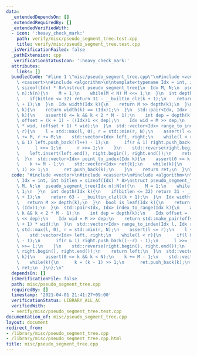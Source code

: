```yaml
---
data:
  _extendedDependsOn: []
  _extendedRequiredBy: []
  _extendedVerifiedWith:
  - icon: ':heavy_check_mark:'
    path: verify/misc/pseudo_segment_tree.test.cpp
    title: verify/misc/pseudo_segment_tree.test.cpp
  _isVerificationFailed: false
  _pathExtension: cpp
  _verificationStatusIcon: ':heavy_check_mark:'
  attributes:
    links: []
  bundledCode: "#line 1 \"misc/pseudo_segment_tree.cpp\"\n#include <vector>\n#include\
    \ <cassert>\n#include <algorithm>\n\ntemplate<typename Idx = int, int bitlen =\
    \ sizeof(Idx) * 8>\nstruct pseudo_segment_tree{\n  Idx M, N;\n  pseudo_segment_tree(Idx\
    \ n):N(n){\n    M = 1;\n    while(M < N) M <<= 1;\n  }\n  int depth(Idx k){\n\
    \    if(bitlen <= 32) return 31 - __builtin_clz(k + 1);\n    return 63 - __builtin_clzll(k\
    \ + 1);\n  }\n  Idx width(Idx k){\n    return M >> depth(k);\n  }\n  bool is_leaf(Idx\
    \ k){\n    return width(k) == (Idx)1;\n  }\n  std::pair<Idx, Idx> index_to_range(Idx\
    \ k){\n    assert(0 <= k && k < 2 * M - 1);\n    int dep = depth(k);\n    Idx\
    \ offset = (k + 1) - ((Idx)1 << dep);\n    Idx wid = M >> dep;\n    return std::make_pair(offset\
    \ * wid, (offset + 1) * wid);\n  }\n  std::vector<Idx> range_to_index(Idx l, Idx\
    \ r){\n    l = std::max(l, 0), r = std::min(r, N);\n    assert(l <= r);\n    l\
    \ += M, r += M;\n    std::vector<Idx> left, right;\n    while(l < r){\n      if(l\
    \ & 1) left.push_back((l++) - 1);\n      if(r & 1) right.push_back((--r) - 1);\n\
    \      l >>= 1;\n      r >>= 1;\n    }\n    std::reverse(right.begin(), right.end());\n\
    \    left.insert(left.end(), right.begin(), right.end());\n    return left;\n\
    \  }\n  std::vector<Idx> point_to_index(Idx k){\n    assert(0 <= k && k < N);\n\
    \    k += M - 1;\n    std::vector<Idx> ret{k};\n    while(k){\n      k = (k -\
    \ 1) >> 1;\n      ret.push_back(k);\n    }\n    return ret;\n  }\n};\n"
  code: "#include <vector>\n#include <cassert>\n#include <algorithm>\n\ntemplate<typename\
    \ Idx = int, int bitlen = sizeof(Idx) * 8>\nstruct pseudo_segment_tree{\n  Idx\
    \ M, N;\n  pseudo_segment_tree(Idx n):N(n){\n    M = 1;\n    while(M < N) M <<=\
    \ 1;\n  }\n  int depth(Idx k){\n    if(bitlen <= 32) return 31 - __builtin_clz(k\
    \ + 1);\n    return 63 - __builtin_clzll(k + 1);\n  }\n  Idx width(Idx k){\n \
    \   return M >> depth(k);\n  }\n  bool is_leaf(Idx k){\n    return width(k) ==\
    \ (Idx)1;\n  }\n  std::pair<Idx, Idx> index_to_range(Idx k){\n    assert(0 <=\
    \ k && k < 2 * M - 1);\n    int dep = depth(k);\n    Idx offset = (k + 1) - ((Idx)1\
    \ << dep);\n    Idx wid = M >> dep;\n    return std::make_pair(offset * wid, (offset\
    \ + 1) * wid);\n  }\n  std::vector<Idx> range_to_index(Idx l, Idx r){\n    l =\
    \ std::max(l, 0), r = std::min(r, N);\n    assert(l <= r);\n    l += M, r += M;\n\
    \    std::vector<Idx> left, right;\n    while(l < r){\n      if(l & 1) left.push_back((l++)\
    \ - 1);\n      if(r & 1) right.push_back((--r) - 1);\n      l >>= 1;\n      r\
    \ >>= 1;\n    }\n    std::reverse(right.begin(), right.end());\n    left.insert(left.end(),\
    \ right.begin(), right.end());\n    return left;\n  }\n  std::vector<Idx> point_to_index(Idx\
    \ k){\n    assert(0 <= k && k < N);\n    k += M - 1;\n    std::vector<Idx> ret{k};\n\
    \    while(k){\n      k = (k - 1) >> 1;\n      ret.push_back(k);\n    }\n    return\
    \ ret;\n  }\n};\n"
  dependsOn: []
  isVerificationFile: false
  path: misc/pseudo_segment_tree.cpp
  requiredBy: []
  timestamp: '2021-04-01 21:41:27+09:00'
  verificationStatus: LIBRARY_ALL_AC
  verifiedWith:
  - verify/misc/pseudo_segment_tree.test.cpp
documentation_of: misc/pseudo_segment_tree.cpp
layout: document
redirect_from:
- /library/misc/pseudo_segment_tree.cpp
- /library/misc/pseudo_segment_tree.cpp.html
title: misc/pseudo_segment_tree.cpp
---
```

